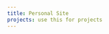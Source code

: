 ```yaml
---
title: Personal Site
projects: use this for projects
---
```


<meta http-equiv="refresh" content="0; URL='https://github.com/badbacon3/badbacon3.github.io'" />